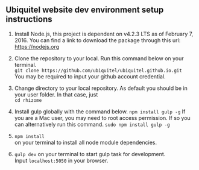 ## Ubiquitel website dev environment setup instructions
1. Install Node.js, this project is dependent on v4.2.3 LTS as of February 7, 2016.
You can find a link to download the package through this url:  
https://nodejs.org

2. Clone the repository to your local. Run this command below on your terminal.  
`git clone https://github.com/ubiquitel/ubiquitel.github.io.git`   
You may be required to input your github account credential.

3. Change directory to your local repository. As default you should be in your user folder. In that case, just  
`cd rhizome`

4. Install gulp globally with the command below.
`npm install gulp -g`
If you are a Mac user, you may need to root access permission. If so you can alternatively run this command.
`sudo npm install gulp -g`

5. `npm install`  
on your terminal to install all node module dependencies.

6. `gulp dev`
on your terminal to start gulp task for development.  
Input `localhost:5050` in your browser.

